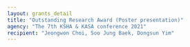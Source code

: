 ```yaml
---
layout: grants_detail
title: "Outstanding Research Award (Poster presentation)"
agency: "The 7th KSHA & KASA conference 2021"
recipient: "Jeongwon Choi, Soo Jung Baek, Dongsun Yim"
---
```

